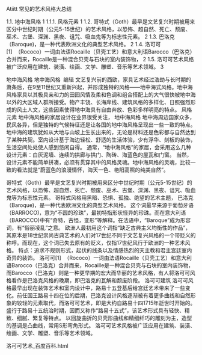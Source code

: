 Atiitt 常见的艺术风格大总结

1.1. 地中海风格	1
1.1.1. 风格元素	1
1.2. 哥特式（Goth）最早是文艺复兴时期被用来区分中世纪时期（公元5-15世纪）的艺术风格，以恐怖、超自然、死亡、颓废、巫术、古堡、深渊、黑夜、诅咒、吸血鬼等为标志性元素。	2
1.3. 巴洛克（Baroque)，是一种代表欧洲文化的典型艺术风格。	2
1.4. 洛可可[1]  （Rococo）一词由法语Rocaille（贝壳工艺）和意大利语Barocco（巴洛克）合并而来，Rocaille是一种混合贝壳与石块的室内装饰物，	2
1.5. 洛可可艺术风格被广泛应用在建筑、装潢、绘画、文学、雕塑、音乐等艺术领域。	3

地中海风格
地中海风格
 编辑
文艺复兴前的西欧，家具艺术经过浩劫与长时期的萧条后，在9至11世纪又重新兴起，并形成独特的风格——地中海式风格。地中海风格家具以其极具亲和力的田园风情及柔和色调和组合搭配上的大气很快被地中海以外的大区域人群所接受。物产丰饶、长海岸线、建筑风格的多样化、日照强烈形成的风土人文，这些因素使得地中海具有自由奔放、色彩多样明亮的特点。
风格元素
地中海风格的家居设计在业界很受关注，
地中海风格
地中海周边国家众多，民风各异，但是独特的气候特征还是让各国的地中海风格呈现出一些一致的特点。
地中海的建筑犹如从大地与山坡上生长出来的，无论是材料还是色彩都与自然达到了某种共契。室内设计基于海边轻松、舒适的生活体验，少有浮华、刻板的装饰，生活空间处处使人感到悠闲自得。
通常，“地中海风格”的家居，会采用这么几种设计元素：白灰泥墙、连续的拱廊与拱门、陶砖、海蓝色的屋瓦和门窗。
当然，设计元素不能简单拼凑，必须有贯穿其中的风格灵魂。地中海风格的灵魂，比较一致的看法就是“蔚蓝色的浪漫情怀，海天一色、艳阳高照的纯美自然”。

哥特式（Goth）最早是文艺复兴时期被用来区分中世纪时期（公元5-15世纪）的艺术风格，以恐怖、超自然、死亡、颓废、巫术、古堡、深渊、黑夜、诅咒、吸血鬼等为标志性元素。
哥特式风格用黑暗、恐惧、孤独、绝望的艺术主题，
巴洛克（Baroque)，是一种代表欧洲文化的典型艺术风格。
这个词最早来源于葡萄牙语（BARROCO)，意为“不圆的珍珠”，最初特指形状怪异的珍珠。而在意大利语（BAROCCO)中有“奇特，古怪，变形”等解释。在法语中，“Baroque”成为形容词，有“俗丽凌乱”之意。
欧洲人最初用这个词指“缺乏古典主义均衡性的作品”，其原本是18世纪崇尚古典艺术的人们对17世纪不同于文艺复兴风格的一个带贬义的称呼。而现在，这个词已失去原有的贬义，仅指17世纪风行于欧洲的一种艺术风格。
特点：追求不规则形式，起伏的线条以及情感热烈的天主教和君主宫廷室内奇异的装饰。
洛可可[1]  （Rococo）一词由法语Rocaille（贝壳工艺）和意大利语Barocco（巴洛克）合并而来，Rocaille是一种混合贝壳与石块的室内装饰物，
而Barocco（巴洛克）则是一种更早期的宏大而华丽的艺术风格，有人将洛可可风格看作是巴洛克风格的晚期，即巴洛克的瓦解和颓废阶段。
洛可可建筑
洛可可风格最早出现在装饰艺术和室内设计中，路易十五登基后给宫廷艺术带来了一些变化。前任国王路易十四在位的后期，巴洛克设计风格逐渐被有着更多曲线和自然形象的较轻的元素取代，而洛可可艺术，即是大约自路易十四1715年逝世时开始的。
盛行于路易十五统治时期，因而又称作“路易十五式”，该艺术形式具有轻快、精致、细腻、繁复等特点。
以回旋曲折的贝壳形曲线和精细纤巧的雕刻为主，造型的基调是凸曲线，常用S形弯角形式。
洛可可艺术风格被广泛应用在建筑、装潢、绘画、文学、雕塑、音乐等艺术领域。

洛可可艺术_百度百科.html
